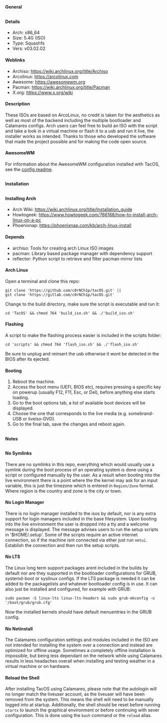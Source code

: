 ##
#### General
##
#### Details
- Arch: x86_64
- Size: 5.4G (ISO)
- Type: Squashfs
- Vers: v03.02.02
#### Weblinks
- Archiso: https://wiki.archlinux.org/title/Archiso
- Arcolinux: https://arcolinux.com
- Awesome: https://awesomewm.org
- Pacman: https://wiki.archlinux.org/title/Pacman
- X.org: https://www.x.org/wiki
#### Description
These ISOs are based on ArcoLinux, no credit is taken for the aesthetics as well as most
of the backend including the multiple bootloader and Calamares configs. Arch users can
feel free to build an ISO with the script and take a look in a virtual machine or flash it
to a usb and run it live, the installer works as intended. Thanks to those who developed
the software that made the project possible and for making the code open source.
#### AwesomeWM
For information about the AwesomeWM configuration installed with TacOS, see the [config readme](https://gitlab.com/c0rNCh1p/tacos/-/tree/master/tacOS/airootfs/etc/skel/.config/awesome?ref_type=heads).
##
#### Installation
##
#### Installing Arch
- Arch Wiki: https://wiki.archlinux.org/title/Installation_guide
- Howtogeek: https://www.howtogeek.com/766168/how-to-install-arch-linux-on-a-pc
- Phoenixnap: https://phoenixnap.com/kb/arch-linux-install
#### Depends
- archiso: Tools for creating arch Linux ISO images
- pacman: Library based package manager with dependency support
- reflector: Python script to retrieve and filter pacman mirror lists
#### Arch Linux
Open a terminal and clone this repo:
```shell
git clone 'https://github.com/c0rNCh1p/tacOS.git' ||
git clone 'https://gitlab.com/c0rNCh1p/tacOS.git'
```
Change to the build directory, make sure the script is executable and run it:
```shell
cd 'TacOS' && chmod 764 'build_iso.sh' && ./'build_iso.sh'
```
#### Flashing
A script to make the flashing process easier is included in the scripts folder:
```shell
cd 'scripts' && chmod 764 'flash_iso.sh' && ./'flash_iso.sh'
```
Be sure to unplug and reinsert the usb otherwise it wont be detected in the BIOS after its
ejected.
#### Booting
1. Reboot the machine.
2. Access the boot menu (UEFI, BIOS etc), requires pressing a specific key on powerup
(usually F12, F11, Esc, or Del), before anything else starts loading.
3. Go to the boot options tab, a list of available boot devices will be displayed.
4. Choose the one that corresponds to the live media (e.g. somebrand-USB or liveiso-DVD).
5. Go to the final tab, save the changes and reboot again.
##
#### Notes
##
#### No Symlinks
There are no symlinks in this repo, everything which would usually use a symlink during
the boot process of an operating system is done using a script or configured manually by
the user. As a result when booting into the live environment there is a point where the
the kernel may ask for an input variable, this is just the timezone which is entered in
`Region/Zone` format. Where region is the country and zone is the city or town.
#### No Login Manager
There is no login manager installed to the isos by default, nor is any extra support for
login managers included in the base filesystem. Upon booting into the live environment the
user is dropped into a tty and a welcome message is displayed. The message advises users
to run the setup scripts in '$HOME/.setup'. Some of the scripts require an active internet
connection, so if the machine isnt connected via ether just run `nmtui`. Establish the
connection and then run the setup scripts.
#### No LTS
The Linux long term support packages arent included in the builds by default nor are they
supported in the bootloader configurations for GRUB, systemd-boot or syslinux configs. If
the LTS package is needed it can be added to the packagelists and whatever bootloader
config is in use. It can also just be installed and configured, for example with GRUB:
```shell
sudo pacman -S linux-lts linux-lts-headers && sudo grub-mkconfig -o '/boot/grub/grub.cfg'
```
Now the installed kernels should have default menuentries in the GRUB config.
#### No Netinstall
The Calamares configuration settings and modules included in the ISO are not intended for
installing the system over a connection and instead are optimized for offline usage.
Sometimes a completely offline installation is impossible, but being less dependant on the
network while using Calamares results in less headaches overall when installing and
testing weather in a virtual machine or on hardware.
#### Reload the Shell
After installing TacOS using Calamares, please note that the autologin will no longer
match the liveuser account, as the liveuser will have been removed from the system. This
means the shell will need to be manually logged into at startup. Additionally, the shell
should be reset before running `startx` to launch the graphical environment or before
continuing with sever configuration. This is done using the `bash` command or the `reload`
alias.
##